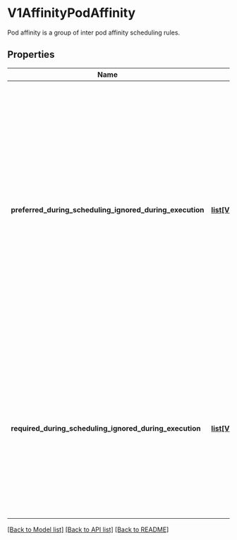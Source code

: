 # V1AffinityPodAffinity

Pod affinity is a group of inter pod affinity scheduling rules.
## Properties
Name | Type | Description | Notes
------------ | ------------- | ------------- | -------------
**preferred_during_scheduling_ignored_during_execution** | [**list[V1AffinityPodAffinityPreferredDuringSchedulingIgnoredDuringExecution]**](V1AffinityPodAffinityPreferredDuringSchedulingIgnoredDuringExecution.md) | The scheduler will prefer to schedule pods to nodes that satisfy the affinity expressions specified by this field, but it may choose a node that violates one or more of the expressions. The node that is most preferred is the one with the greatest sum of weights, i.e. for each node that meets all of the scheduling requirements (resource request, requiredDuringScheduling affinity expressions, etc.), compute a sum by iterating through the elements of this field and adding \&quot;weight\&quot; to the sum if the node has pods which matches the corresponding podAffinityTerm; the node(s) with the highest sum are the most preferred. | [optional] 
**required_during_scheduling_ignored_during_execution** | [**list[V1AffinityPodAffinityPodAffinityTerm]**](V1AffinityPodAffinityPodAffinityTerm.md) | If the affinity requirements specified by this field are not met at scheduling time, the pod will not be scheduled onto the node. If the affinity requirements specified by this field cease to be met at some point during pod execution (e.g. due to a pod label update), the system may or may not try to eventually evict the pod from its node. When there are multiple elements, the lists of nodes corresponding to each podAffinityTerm are intersected, i.e. all terms must be satisfied. | [optional] 

[[Back to Model list]](../README.md#documentation-for-models) [[Back to API list]](../README.md#documentation-for-api-endpoints) [[Back to README]](../README.md)


